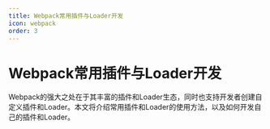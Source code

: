 ```yaml
---
title: Webpack常用插件与Loader开发
icon: webpack
order: 3
---
```


# Webpack常用插件与Loader开发

Webpack的强大之处在于其丰富的插件和Loader生态，同时也支持开发者创建自定义插件和Loader。本文将介绍常用插件和Loader的使用方法，以及如何开发自己的插件和Loader。
